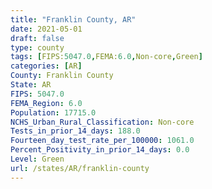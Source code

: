 ```yaml
---
title: "Franklin County, AR"
date: 2021-05-01
draft: false
type: county
tags: [FIPS:5047.0,FEMA:6.0,Non-core,Green]
categories: [AR]
County: Franklin County
State: AR
FIPS: 5047.0
FEMA_Region: 6.0
Population: 17715.0
NCHS_Urban_Rural_Classification: Non-core
Tests_in_prior_14_days: 188.0
Fourteen_day_test_rate_per_100000: 1061.0
Percent_Positivity_in_prior_14_days: 0.0
Level: Green
url: /states/AR/franklin-county
---
```



